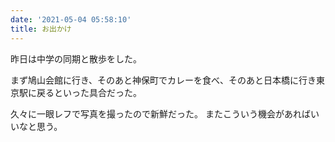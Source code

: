 ```yaml
---
date: '2021-05-04 05:58:10'
title: お出かけ
---
```


昨日は中学の同期と散歩をした。

まず鳩山会館に行き、そのあと神保町でカレーを食べ、そのあと日本橋に行き東京駅に戻るといった具合だった。

久々に一眼レフで写真を撮ったので新鮮だった。
またこういう機会があればいいなと思う。